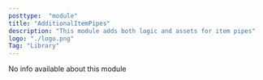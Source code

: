 ```yaml
---
posttype:  "module"  
title: "AdditionalItemPipes"
description: "This module adds both logic and assets for item pipes"
logo: "./logo.png"
Tag: "Library"
---
```

No info available about this module
